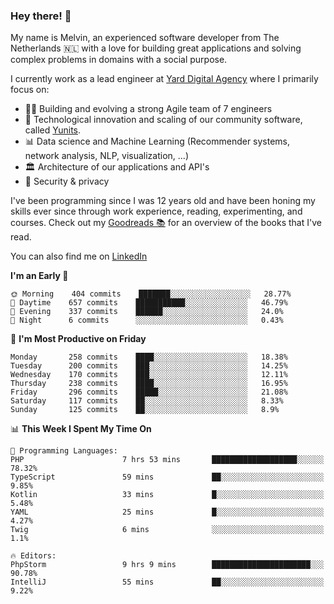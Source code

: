 ### Hey there! 👋

My name is Melvin, an experienced software developer from The Netherlands 🇳🇱 with a love for building great applications and solving complex problems in domains with a social purpose. 

I currently work as a lead engineer at [Yard Digital Agency](https://github.com/yardinternet) where I primarily focus on:

* 👏🏼 Building and evolving a strong Agile team of 7 engineers
* 🚀 Technological innovation and scaling of our community software, called [Yunits](https://www.yunits.com/).
* 📊 Data science and Machine Learning (Recommender systems, network analysis, NLP, visualization, ...)
* 🏛 Architecture of our applications and API's
* 🔐 Security & privacy

I've been programming since I was 12 years old and have been honing my skills ever since through work experience, reading, experimenting, and courses.
Check out my [Goodreads 📚](https://goodreads.com/melvinkoopmans) for an overview of the books that I've read. 

You can also find me on [LinkedIn](https://www.linkedin.com/in/melvinkoopmans)

<!--START_SECTION:waka-->
**I'm an Early 🐤** 

```text
🌞 Morning    404 commits    ███████░░░░░░░░░░░░░░░░░░   28.77% 
🌆 Daytime    657 commits    ███████████░░░░░░░░░░░░░░   46.79% 
🌃 Evening    337 commits    ██████░░░░░░░░░░░░░░░░░░░   24.0% 
🌙 Night      6 commits      ░░░░░░░░░░░░░░░░░░░░░░░░░   0.43%

```
📅 **I'm Most Productive on Friday** 

```text
Monday       258 commits    ████░░░░░░░░░░░░░░░░░░░░░   18.38% 
Tuesday      200 commits    ███░░░░░░░░░░░░░░░░░░░░░░   14.25% 
Wednesday    170 commits    ███░░░░░░░░░░░░░░░░░░░░░░   12.11% 
Thursday     238 commits    ████░░░░░░░░░░░░░░░░░░░░░   16.95% 
Friday       296 commits    █████░░░░░░░░░░░░░░░░░░░░   21.08% 
Saturday     117 commits    ██░░░░░░░░░░░░░░░░░░░░░░░   8.33% 
Sunday       125 commits    ██░░░░░░░░░░░░░░░░░░░░░░░   8.9%

```


📊 **This Week I Spent My Time On** 

```text
💬 Programming Languages: 
PHP                      7 hrs 53 mins       ███████████████████░░░░░░   78.32% 
TypeScript               59 mins             ██░░░░░░░░░░░░░░░░░░░░░░░   9.85% 
Kotlin                   33 mins             █░░░░░░░░░░░░░░░░░░░░░░░░   5.48% 
YAML                     25 mins             █░░░░░░░░░░░░░░░░░░░░░░░░   4.27% 
Twig                     6 mins              ░░░░░░░░░░░░░░░░░░░░░░░░░   1.1%

🔥 Editors: 
PhpStorm                 9 hrs 9 mins        ██████████████████████░░░   90.78% 
IntelliJ                 55 mins             ██░░░░░░░░░░░░░░░░░░░░░░░   9.22%

```


<!--END_SECTION:waka-->
